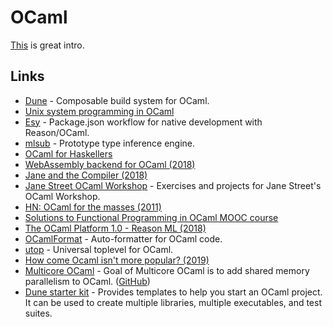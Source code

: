 # OCaml

[This](https://blog.baturin.org/introduction-to-ocaml.html) is great intro.

## Links

* [Dune](https://github.com/ocaml/dune) - Composable build system for OCaml.
* [Unix system programming in OCaml](https://ocaml.github.io/ocamlunix/)
* [Esy](https://github.com/esy/esy) - Package.json workflow for native development with Reason/OCaml.
* [mlsub](https://github.com/stedolan/mlsub) - Prototype type inference engine.
* [OCaml for Haskellers](http://blog.ezyang.com/2010/10/ocaml-for-haskellers/)
* [WebAssembly backend for OCaml \(2018\)](https://medium.com/@sanderspies/a-webassembly-backend-for-ocaml-b78e7eeea9d5)
* [Jane and the Compiler \(2018\)](https://www.youtube.com/watch?v=vIt5yJ8B8xo)
* [Jane Street OCaml Workshop](https://github.com/janestreet/learn-ocaml-workshop) - Exercises and projects for Jane Street's OCaml Workshop.
* [HN: OCaml for the masses \(2011\)](https://news.ycombinator.com/item?id=18532352)
* [Solutions to Functional Programming in OCaml MOOC course](https://github.com/smeruelo/mooc-ocaml)
* [The OCaml Platform 1.0 - Reason ML \(2018\)](https://www.youtube.com/watch?v=oyeKLAYPmQQ)
* [OCamlFormat](https://github.com/ocaml-ppx/ocamlformat) - Auto-formatter for OCaml code.
* [utop](https://github.com/ocaml-community/utop) - Universal toplevel for OCaml.
* [How come Ocaml isn't more popular? \(2019\)](https://www.reddit.com/r/ocaml/comments/ah9usf/how_come_ocaml_isnt_more_popular/)
* [Multicore OCaml](http://ocamllabs.io/doc/multicore.html) - Goal of Multicore OCaml is to add shared memory parallelism to OCaml. \([GitHub](https://github.com/ocamllabs/ocaml-multicore)\)
* [Dune starter kit](https://github.com/mjambon/dune-starter) - Provides templates to help you start an OCaml project. It can be used to create multiple libraries, multiple executables, and test suites.

